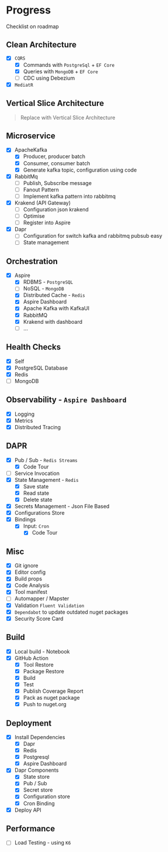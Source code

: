 # Progress

Checklist on roadmap

## Clean Architecture
- [x] `CQRS`
    - [X] Commands with `PostgreSql` + `EF Core`
    - [X] Queries with `MongoDB` + `EF Core`
    - [ ] CDC using Debezium
- [x] `MediatR`

## Vertical Slice Architecture
> Replace with Vertical Slice Architecture

## Microservice
- [x] ApacheKafka
    - [x] Producer, producer batch
    - [x] Consumer, consumer batch
    - [x] Generate kafka topic, configuration using code

- [x] RabbitMq
    - [ ] Publish, Subscribe message
    - [ ] Fanout Pattern
    - [ ] Implement kafka pattern into rabbitmq

- [x] Krakend (API Gateway)
    - [ ] Configuration json krakend
    - [ ] Optimise
    - [ ] Register into Aspire

- [x] Dapr
    - [ ] Configuration for switch kafka and rabbitmq pubsub easy
    - [ ] State management

## Orchestration

- [x] Aspire
    - [x] RDBMS - `PostgreSQL`
    - [ ] NoSQL - `MongoDB`
    - [x] Distributed Cache - `Redis`
    - [x] Aspire Dashboard
    - [x] Apache Kafka with KafkaUI
    - [x] RabbitMQ
    - [x] Krakend with dashboard
    - [ ] ...

## Health Checks

- [x] Self
- [x] PostgreSQL Database
- [x] Redis
- [ ] MongoDB

## Observability - `Aspire Dashboard`

- [x] Logging
- [x] Metrics
- [x] Distributed Tracing

## DAPR

- [x] Pub / Sub - `Redis Streams`
    - [x] Code Tour
- [ ] Service Invocation
- [x] State Management - `Redis`
    - [x] Save state
    - [x] Read state
    - [x] Delete state
- [x] Secrets Management - Json File Based
- [x] Configurations Store
- [x] Bindings
    - [x] Input: `Cron`
        - [x] Code Tour

## Misc

- [x] Git ignore
- [x] Editor config
- [x] Build props
- [x] Code Analysis
- [x] Tool manifest
- [ ] Automapper / Mapster
- [x] Validation `Fluent Validation`
- [x] `Dependabot` to update outdated nuget packages
- [x] Security Score Card

## Build

- [x] Local build - Notebook
- [x] GitHub Action
    - [x] Tool Restore
    - [x] Package Restore
    - [x] Build
    - [x] Test
    - [x] Publish Coverage Report
    - [x] Pack as nuget package
    - [x] Push to nuget.org

## Deployment

- [x] Install Dependencies
    - [x] Dapr
    - [x] Redis
    - [x] Postgresql
    - [x] Aspire Dashboard
- [x] Dapr Components
    - [x] State store
    - [x] Pub / Sub
    - [x] Secret store
    - [x] Configuration store
    - [x] Cron Binding
- [x] Deploy API

## Performance

- [ ] Load Testing - using `K6`
